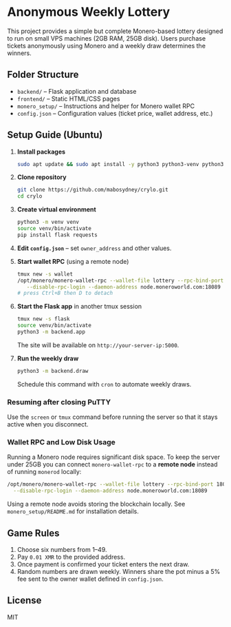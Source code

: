 # Anonymous Weekly Lottery

This project provides a simple but complete Monero-based lottery designed to run on small VPS machines (2GB RAM, 25GB disk). Users purchase tickets anonymously using Monero and a weekly draw determines the winners.


## Folder Structure

- `backend/` – Flask application and database
- `frontend/` – Static HTML/CSS pages
- `monero_setup/` – Instructions and helper for Monero wallet RPC
- `config.json` – Configuration values (ticket price, wallet address, etc.)

## Setup Guide (Ubuntu)


1. **Install packages**
   ```bash
   sudo apt update && sudo apt install -y python3 python3-venv python3-pip tmux

   ```
2. **Clone repository**
   ```bash
   git clone https://github.com/mabosydney/crylo.git
   cd crylo
   ```
3. **Create virtual environment**
   ```bash
   python3 -m venv venv
   source venv/bin/activate
   pip install flask requests
   ```

4. **Edit `config.json`** – set `owner_address` and other values.
5. **Start wallet RPC** (using a remote node)
   ```bash
   tmux new -s wallet
   /opt/monero/monero-wallet-rpc --wallet-file lottery --rpc-bind-port 18083 \
      --disable-rpc-login --daemon-address node.moneroworld.com:18089
   # press Ctrl+B then D to detach
   ```
6. **Start the Flask app** in another tmux session
   ```bash
   tmux new -s flask
   source venv/bin/activate
   python3 -m backend.app
   ```
   The site will be available on `http://your-server-ip:5000`.
7. **Run the weekly draw**
   ```bash
   python3 -m backend.draw
   ```
   Schedule this command with `cron` to automate weekly draws.


### Resuming after closing PuTTY
Use the `screen` or `tmux` command before running the server so that it stays active when you disconnect.

### Wallet RPC and Low Disk Usage
Running a Monero node requires significant disk space. To keep the server under
25GB you can connect `monero-wallet-rpc` to a **remote node** instead of running
`monerod` locally:

```bash
/opt/monero/monero-wallet-rpc --wallet-file lottery --rpc-bind-port 18083 \
  --disable-rpc-login --daemon-address node.moneroworld.com:18089
```
Using a remote node avoids storing the blockchain locally. See
`monero_setup/README.md` for installation details.


## Game Rules
1. Choose six numbers from 1–49.
2. Pay `0.01 XMR` to the provided address.
3. Once payment is confirmed your ticket enters the next draw.
4. Random numbers are drawn weekly. Winners share the pot minus a 5% fee sent to the owner wallet defined in `config.json`.

## License
MIT

